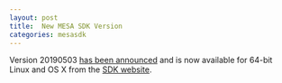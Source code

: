 ```yaml
---
layout: post
title:  New MESA SDK Version
categories: mesasdk
---
```


Version 20190503 [has been announced][announcement] and is now
available for 64-bit Linux and OS X from the [SDK website][mesasdk].

[announcement]:https://lists.mesastar.org/pipermail/mesa-users/2019-May/010092.html

[mesasdk]:http://www.astro.wisc.edu/~townsend/static.php?ref=mesasdk

